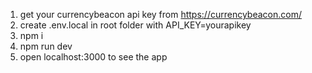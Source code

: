 1. get your currencybeacon api key from https://currencybeacon.com/
2. create .env.local in root folder with API_KEY=yourapikey
3. npm i
4. npm run dev
5. open localhost:3000 to see the app
